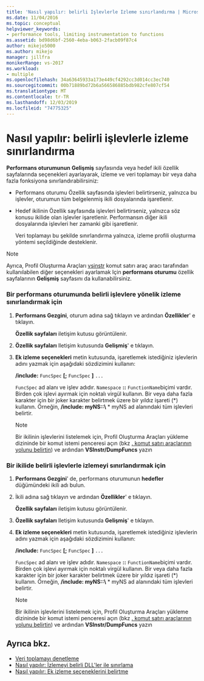 ```yaml
---
title: 'Nasıl yapılır: belirli Işlevlerle Izleme sınırlandırma | Microsoft Docs'
ms.date: 11/04/2016
ms.topic: conceptual
helpviewer_keywords:
- performance tools, limiting instrumentation to functions
ms.assetid: bd98d6bf-2560-4eba-b063-2facb09f87c4
author: mikejo5000
ms.author: mikejo
manager: jillfra
monikerRange: vs-2017
ms.workload:
- multiple
ms.openlocfilehash: 34a63645933a173e449cf4292cc3d014cc3ec740
ms.sourcegitcommit: 00b71889bd72b6a566586885bdb982cfe807cf54
ms.translationtype: MT
ms.contentlocale: tr-TR
ms.lasthandoff: 12/03/2019
ms.locfileid: "74775325"
---
```

# <a name="how-to-limit-instrumentation-to-specific-functions"></a>Nasıl yapılır: belirli işlevlerle izleme sınırlandırma
**Performans oturumunun** **Gelişmiş** sayfasında veya hedef ikili özellik sayfalarında seçenekleri ayarlayarak, izleme ve veri toplamayı bir veya daha fazla fonksiyona sınırlandırabilirsiniz:

- Performans oturumu Özellik sayfasında işlevleri belirtirseniz, yalnızca bu işlevler, oturumun tüm belgelenmiş ikili dosyalarında işaretlenir.

- Hedef ikilinin Özellik sayfasında işlevleri belirtirseniz, yalnızca söz konusu ikilide olan işlevler işaretlenir. Performansın diğer ikili dosyalarında işlevleri her zamanki gibi işaretlenir.

  Veri toplamayı bu şekilde sınırlandırma yalnızca, izleme profili oluşturma yöntemi seçildiğinde desteklenir.

> [!NOTE]
> Ayrıca, Profil Oluşturma Araçları [vsinstr](../profiling/vsinstr.md) komut satırı araç aracı tarafından kullanılabilen diğer seçenekleri ayarlamak Için **performans oturumu** özellik sayfalarının **Gelişmiş** sayfasını da kullanabilirsiniz.

### <a name="to-limit-instrumentation-to-specific-functions-in-a-performance-session"></a>Bir performans oturumunda belirli işlevlere yönelik izleme sınırlandırmak için

1. **Performans Gezgini**, oturum adına sağ tıklayın ve ardından **Özellikler**' e tıklayın.

    **Özellik sayfaları** iletişim kutusu görüntülenir.

2. **Özellik sayfaları** Iletişim kutusunda **Gelişmiş**' e tıklayın.

3. **Ek izleme seçenekleri** metin kutusunda, işaretlemek istediğiniz işlevlerin adını yazmak için aşağıdaki sözdizimini kullanın:

    **/include:** `FuncSpec` **[;** `FuncSpec` **]** `...`

    `FuncSpec` ad alanı ve işlev adıdır. `Namespace` **::** `FunctionName`biçimi vardır. Birden çok işlevi ayırmak için noktalı virgül kullanın. Bir veya daha fazla karakter için bir joker karakter belirtmek üzere bir yıldız işareti (\*) kullanın. Örneğin, **/include: myNS::\\** * myNS ad alanındaki tüm işlevleri belirtir.

   > [!NOTE]
   > Bir ikilinin işlevlerini listelemek için, Profil Oluşturma Araçları yükleme dizininde bir komut istemi penceresi açın (bkz [. komut satırı araçlarının yolunu belirtin](../profiling/specifying-the-path-to-profiling-tools-command-line-tools.md)) ve ardından **VSInstr/DumpFuncs** yazın

### <a name="to-limit-instrumentation-to-specific-functions-in-a-binary"></a>Bir ikilide belirli işlevlerle izlemeyi sınırlandırmak için

1. **Performans Gezgini**' de, performans oturumunun **hedefler** düğümündeki ikili adı bulun.

2. İkili adına sağ tıklayın ve ardından **Özellikler**' e tıklayın.

    **Özellik sayfaları** iletişim kutusu görüntülenir.

3. **Özellik sayfaları** Iletişim kutusunda **Gelişmiş**' e tıklayın.

4. **Ek izleme seçenekleri** metin kutusunda, işaretlemek istediğiniz işlevlerin adını yazmak için aşağıdaki sözdizimini kullanın:

    **/include:** `FuncSpec` **[;** `FuncSpec` **]** `...`

    `FuncSpec` ad alanı ve işlev adıdır. `Namespace` **::** `FunctionName`biçimi vardır. Birden çok işlevi ayırmak için noktalı virgül kullanın. Bir veya daha fazla karakter için bir joker karakter belirtmek üzere bir yıldız işareti (\*) kullanın. Örneğin, **/include: myNS::\\** * myNS ad alanındaki tüm işlevleri belirtir.

   > [!NOTE]
   > Bir ikilinin işlevlerini listelemek için, Profil Oluşturma Araçları yükleme dizininde bir komut istemi penceresi açın (bkz [. komut satırı araçlarının yolunu belirtin](../profiling/specifying-the-path-to-profiling-tools-command-line-tools.md)) ve ardından **VSInstr/DumpFuncs** yazın

## <a name="see-also"></a>Ayrıca bkz.
- [Veri toplamayı denetleme](../profiling/controlling-data-collection.md)
- [Nasıl yapılır: İzlemeyi belirli DLL'ler ile sınırlama](../profiling/how-to-limit-instrumentation-to-specific-dlls.md)
- [Nasıl yapılır: Ek izleme seçeneklerini belirtme](../profiling/how-to-specify-additional-instrumentation-options.md)
